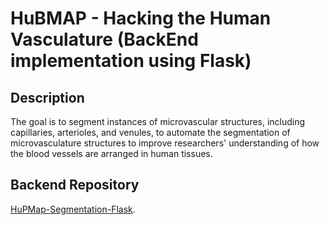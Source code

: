 # HuBMAP - Hacking the Human Vasculature (BackEnd implementation using Flask)

## Description
The goal is to segment instances of microvascular structures, including capillaries, arterioles, and venules, to automate the segmentation of microvasculature structures to improve researchers' understanding of how the blood vessels are arranged in human tissues.

## Backend Repository
[HuPMap-Segmentation-Flask](https://github.com/AhmedMaherElSaeidi/HuPMap-Segmentation-Flask).




